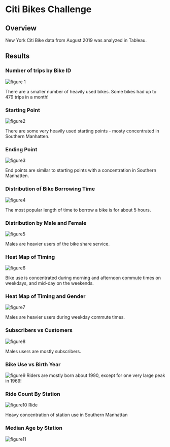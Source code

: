 # Citi Bikes Challenge

## Overview

New York Citi Bike data from August 2019 was analyzed in Tableau.

## Results

### Number of trips by Bike ID 
![figure 1](https://github.com/JaniceBgithub/Tableau_14/blob/main/Resources/Picture1.png)

There are a smaller number of heavily used bikes.  Some bikes had up to 479 trips in a month!

### Starting Point
![figure2](https://github.com/JaniceBgithub/Tableau_14/blob/main/Resources/Picture2.png)

There are some very heavily used starting points - mosty concentrated in Southern Manhatten.

### Ending Point
![figure3](https://github.com/JaniceBgithub/Tableau_14/blob/main/Resources/Picture3.png)

End points are similar to starting points with a concentration in Southern Manhatten.

### Distribution of Bike Borrowing Time 
![figure4](https://github.com/JaniceBgithub/Tableau_14/blob/main/Resources/Picture4.png)

The most popular length of time to borrow a bike is for about 5 hours. 

### Distribution by Male and Female
![figure5](https://github.com/JaniceBgithub/Tableau_14/blob/main/Resources/Picture5.png)

Males are heavier users of the bike share service.

### Heat Map of Timing 
![figure6](https://github.com/JaniceBgithub/Tableau_14/blob/main/Resources/Picture6.png)

Bike use is concentrated during morning and afternoon commute times on weekdays, and mid-day on the weekends.

### Heat Map of Timing and Gender 
![figure7](https://github.com/JaniceBgithub/Tableau_14/blob/main/Resources/Picture7.png)

Males are heavier users during weekday commute times. 

### Subscribers vs Customers 
![figure8](https://github.com/JaniceBgithub/Tableau_14/blob/main/Resources/Picture8.png)

Males users are mostly subscribers.

### Bike Use vs Birth Year
![figure9](https://github.com/JaniceBgithub/Tableau_14/blob/main/Resources/Picture9.png)
Riders are mostly born about 1990, except for one very large peak in 1969!

### Ride Count By Station 

![figure10](https://github.com/JaniceBgithub/Tableau_14/blob/main/Resources/Picture10.png)
Ride

Heavy concentration of station use in Southern Manhattan

###  Median Age by Station 
![figure11](https://github.com/JaniceBgithub/Tableau_14/blob/main/Resources/Picture11.png)




